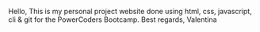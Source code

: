 Hello, 
This is my personal project website done using html, css, javascript, cli & git for the PowerCoders Bootcamp.
Best regards,
Valentina 